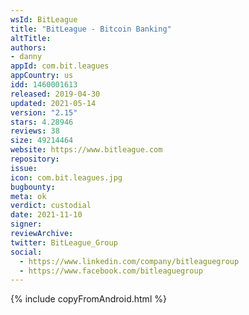 ```yaml
---
wsId: BitLeague
title: "BitLeague - Bitcoin Banking"
altTitle: 
authors:
- danny
appId: com.bit.leagues
appCountry: us
idd: 1460001613
released: 2019-04-30
updated: 2021-05-14
version: "2.15"
stars: 4.28946
reviews: 38
size: 49214464
website: https://www.bitleague.com
repository: 
issue: 
icon: com.bit.leagues.jpg
bugbounty: 
meta: ok
verdict: custodial
date: 2021-11-10
signer: 
reviewArchive:
twitter: BitLeague_Group
social:
  - https://www.linkedin.com/company/bitleaguegroup
  - https://www.facebook.com/bitleaguegroup
---
```


{% include copyFromAndroid.html %}
